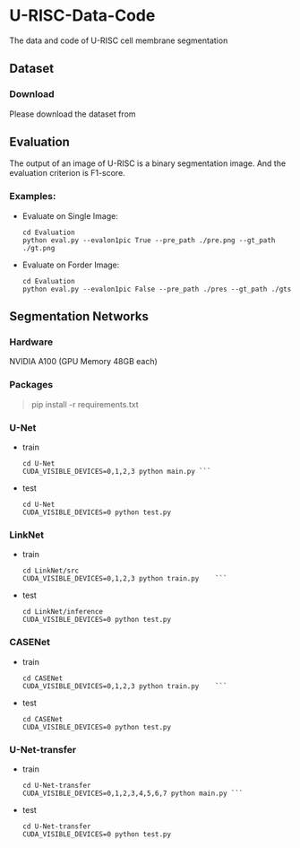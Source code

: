 # U-RISC-Data-Code
The data and code of U-RISC cell membrane segmentation

## Dataset

### Download

Please download the dataset from 

## Evaluation

The output of an image of U-RISC is a binary segmentation image. And the evaluation criterion is F1-score. 

### Examples:

* Evaluate on Single Image:

	```
	cd Evaluation
	python eval.py --evalon1pic True --pre_path ./pre.png --gt_path ./gt.png
	```

* Evaluate on Forder Image:

	```
	cd Evaluation
	python eval.py --evalon1pic False --pre_path ./pres --gt_path ./gts
	```

## Segmentation Networks

### Hardware
NVIDIA A100 (GPU Memory 48GB each)

### Packages
> pip install -r requirements.txt

### U-Net
* train

	```
	cd U-Net
	CUDA_VISIBLE_DEVICES=0,1,2,3 python main.py	```
	
* test

	```
	cd U-Net
	CUDA_VISIBLE_DEVICES=0 python test.py
	```


### LinkNet
* train

	```
	cd LinkNet/src
	CUDA_VISIBLE_DEVICES=0,1,2,3 python train.py	```
	
* test

	```
	cd LinkNet/inference
	CUDA_VISIBLE_DEVICES=0 python test.py
	```
	
### CASENet
* train

	```
	cd CASENet
	CUDA_VISIBLE_DEVICES=0,1,2,3 python train.py	```
	
* test

	```
	cd CASENet
	CUDA_VISIBLE_DEVICES=0 python test.py
	```

### U-Net-transfer
* train

	```
	cd U-Net-transfer
	CUDA_VISIBLE_DEVICES=0,1,2,3,4,5,6,7 python main.py	```
	
* test

	```
	cd U-Net-transfer
	CUDA_VISIBLE_DEVICES=0 python test.py
	```
	